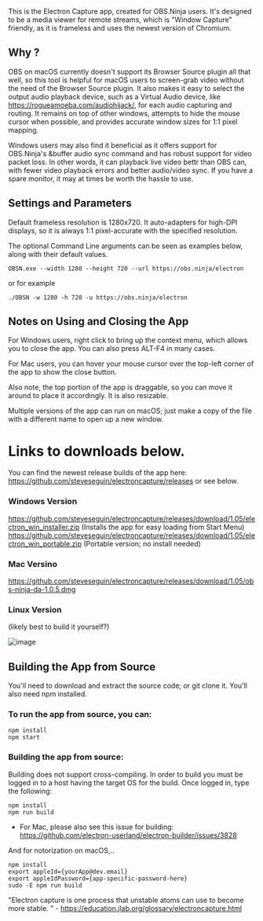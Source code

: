 This is the Electron Capture app, created for OBS.Ninja users. It's designed to be a media viewer for remote streams, which is "Window Capture" friendly, as it is frameless and uses the newest version of Chromium.

## Why ?
OBS on macOS currently doesn't support its Browser Source plugin all that well, so this tool is helpful for macOS users to screen-grab video without the need of the Browser Source plugin. It also makes it easy to select the output audio playback device, such as a Virtual Audio device, like https://rogueamoeba.com/audiohijack/, for each audio capturing and routing. It remains on top of other windows, attempts to hide the mouse cursor when possible, and provides accurate window sizes for 1:1 pixel mapping.

Windows users may also find it beneficial as it offers support for OBS.Ninja's &buffer audio sync command and has robust support for video packet loss. In other words, it can playback live video bettr than OBS can, with fewer video playback errors and better audio/video sync. If you have a spare monitor, it may at times be worth the hassle to use.

## Settings and Parameters

Default frameless resolution is 1280x720.  It auto-adapters for high-DPI displays, so it is always 1:1 pixel-accurate with the specified resolution.

The optional Command Line arguments can be seen as examples below, along with their default values.

```
OBSN.exe --width 1280 --height 720 --url https://obs.ninja/electron
```
or for example
```
./OBSN -w 1280 -h 720 -u https://obs.ninja/electron
```

## Notes on Using and Closing the App

For Windows users, right click to bring up the context menu, which allows you to close the app. You can also press ALT-F4 in many cases.

For Mac users, you can hover your mouse cursor over the top-left corner of the app to show the close button.

Also note, the top portion of the app is draggable, so you can move it around to place it accordingly. It is also resizable.

Multiple versions of the app can run on macOS; just make a copy of the file with a different name to open up a new window.

# Links to downloads below.

You can find the newest release builds of the app here: https://github.com/steveseguin/electroncapture/releases  or see below.

### Windows Version
https://github.com/steveseguin/electroncapture/releases/download/1.05/electron_win_installer.zip  (Installs the app for easy loading from Start Menu)
https://github.com/steveseguin/electroncapture/releases/download/1.05/electron_win_portable.zip  (Portable version; no install needed)

### Mac Versino
https://github.com/steveseguin/electroncapture/releases/download/1.05/obs-ninja-da-1.0.5.dmg 

### Linux Version
(likely best to build it yourself?)

![image](https://user-images.githubusercontent.com/2575698/80891745-290d3000-8c94-11ea-85c4-ae0e7cd1ec19.png)

## Building the App from Source

You'll need to download and extract the source code; or git clone it.
You'll also need npm installed.

### To run the app from source, you can:
```
npm install
npm start
```

### Building the app from source:
Building does not support cross-compiling. In order to build you must be logged in to a host having the target OS for the build. Once logged in, type the following:

```
npm install
npm run build
```

* For Mac, please also see this issue for building: https://github.com/electron-userland/electron-builder/issues/3828

And for notorization on macOS,..
```
npm install
export appleId={yourApp@dev.email}
export appleIdPassword={app-specific-password-here}
sudo -E npm run build

```


"Electron capture is one process that unstable atoms can use to become more stable. " - https://education.jlab.org/glossary/electroncapture.html




